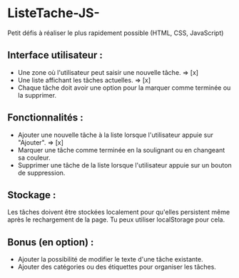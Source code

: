 # ListeTache-JS-
Petit défis à réaliser le plus rapidement possible (HTML, CSS, JavaScript) 

## Interface utilisateur :

- Une zone où l'utilisateur peut saisir une nouvelle tâche. => [x]
- Une liste affichant les tâches actuelles. => [x]
- Chaque tâche doit avoir une option pour la marquer comme terminée ou la supprimer.

## Fonctionnalités :

- Ajouter une nouvelle tâche à la liste lorsque l'utilisateur appuie sur "Ajouter". => [x]
- Marquer une tâche comme terminée en la soulignant ou en changeant sa couleur.
- Supprimer une tâche de la liste lorsque l'utilisateur appuie sur un bouton de suppression.

## Stockage :

Les tâches doivent être stockées localement pour qu'elles persistent même après le rechargement de la page. Tu peux utiliser localStorage pour cela.
## Bonus (en option) :

- Ajouter la possibilité de modifier le texte d'une tâche existante.
- Ajouter des catégories ou des étiquettes pour organiser les tâches.
